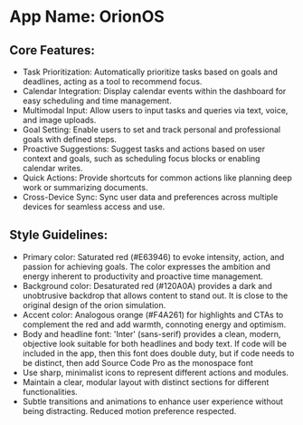 # **App Name**: OrionOS

## Core Features:

- Task Prioritization: Automatically prioritize tasks based on goals and deadlines, acting as a tool to recommend focus.
- Calendar Integration: Display calendar events within the dashboard for easy scheduling and time management.
- Multimodal Input: Allow users to input tasks and queries via text, voice, and image uploads.
- Goal Setting: Enable users to set and track personal and professional goals with defined steps.
- Proactive Suggestions: Suggest tasks and actions based on user context and goals, such as scheduling focus blocks or enabling calendar writes.
- Quick Actions: Provide shortcuts for common actions like planning deep work or summarizing documents.
- Cross-Device Sync: Sync user data and preferences across multiple devices for seamless access and use.

## Style Guidelines:

- Primary color: Saturated red (#E63946) to evoke intensity, action, and passion for achieving goals. The color expresses the ambition and energy inherent to productivity and proactive time management.
- Background color: Desaturated red (#120A0A) provides a dark and unobtrusive backdrop that allows content to stand out. It is close to the original design of the orion simulation.
- Accent color: Analogous orange (#F4A261) for highlights and CTAs to complement the red and add warmth, connoting energy and optimism.
- Body and headline font: 'Inter' (sans-serif) provides a clean, modern, objective look suitable for both headlines and body text. If code will be included in the app, then this font does double duty, but if code needs to be distinct, then add Source Code Pro as the monospace font
- Use sharp, minimalist icons to represent different actions and modules.
- Maintain a clear, modular layout with distinct sections for different functionalities.
- Subtle transitions and animations to enhance user experience without being distracting. Reduced motion preference respected.